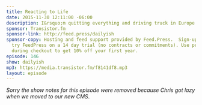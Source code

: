 ```yaml
---
title: Reacting to Life
date: 2015-11-30 12:11:00 -06:00
description: I&rsquo;m quitting everything and driving truck in Europe.
sponsor: Transistor.fm
sponsor-link: http://feed.press/dailyish
sponsor-copy: Hosting and feed support provided by Feed.Press.  Sign-up today and
  try FeedPress on a 14 day trial (no contracts or commitments). Use promo code "dailyish"
  during checkout to get 10% off your first year.
episode: 146
show: dailyish
mp3: https://media.transistor.fm/f8141df8.mp3
layout: episode
---
```


<em>Sorry the show notes for this episode were removed because Chris got lazy when we moved to our new CMS</em>.
